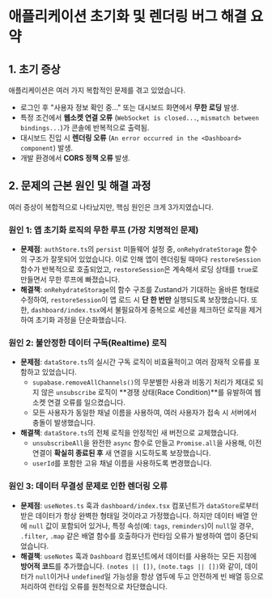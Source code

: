 # 애플리케이션 초기화 및 렌더링 버그 해결 요약

## 1. 초기 증상

애플리케이션은 여러 가지 복합적인 문제를 겪고 있었습니다.

- 로그인 후 "사용자 정보 확인 중..." 또는 대시보드 화면에서 **무한 로딩** 발생.
- 특정 조건에서 **웹소켓 연결 오류** (`WebSocket is closed...`, `mismatch between bindings...`)가 콘솔에 반복적으로 출력됨.
- 대시보드 진입 시 **렌더링 오류** (`An error occurred in the <Dashboard> component`) 발생.
- 개발 환경에서 **CORS 정책 오류** 발생.

## 2. 문제의 근본 원인 및 해결 과정

여러 증상이 복합적으로 나타났지만, 핵심 원인은 크게 3가지였습니다.

### 원인 1: 앱 초기화 로직의 무한 루프 (가장 치명적인 문제)

- **문제점**: `authStore.ts`의 `persist` 미들웨어 설정 중, `onRehydrateStorage` 함수의 구조가 잘못되어 있었습니다. 이로 인해 앱이 렌더링될 때마다 `restoreSession` 함수가 반복적으로 호출되었고, `restoreSession`은 계속해서 로딩 상태를 `true`로 만들면서 무한 루프에 빠졌습니다.
- **해결책**: `onRehydrateStorage`의 함수 구조를 Zustand가 기대하는 올바른 형태로 수정하여, `restoreSession`이 앱 로드 시 **단 한 번만** 실행되도록 보장했습니다. 또한, `dashboard/index.tsx`에서 불필요하게 중복으로 세션을 체크하던 로직을 제거하여 초기화 과정을 단순화했습니다.

### 원인 2: 불안정한 데이터 구독(Realtime) 로직

- **문제점**: `dataStore.ts`의 실시간 구독 로직이 비효율적이고 여러 잠재적 오류를 포함하고 있었습니다.
    - `supabase.removeAllChannels()`의 무분별한 사용과 비동기 처리가 제대로 되지 않은 `unsubscribe` 로직이 **경쟁 상태(Race Condition)**를 유발하여 웹소켓 연결 오류를 일으켰습니다.
    - 모든 사용자가 동일한 채널 이름을 사용하여, 여러 사용자가 접속 시 서버에서 충돌이 발생했습니다.
- **해결책**: `dataStore.ts`의 전체 로직을 안정적인 새 버전으로 교체했습니다.
    - `unsubscribeAll`을 완전한 `async` 함수로 만들고 `Promise.all`을 사용해, 이전 연결이 **확실히 종료된 후** 새 연결을 시도하도록 보장했습니다.
    - `userId`를 포함한 고유 채널 이름을 사용하도록 변경했습니다.

### 원인 3: 데이터 무결성 문제로 인한 렌더링 오류

- **문제점**: `useNotes.ts` 훅과 `dashboard/index.tsx` 컴포넌트가 `dataStore`로부터 받은 데이터가 항상 완벽한 형태일 것이라고 가정했습니다. 하지만 데이터 배열 안에 `null` 값이 포함되어 있거나, 특정 속성(예: `tags`, `reminders`)이 `null`일 경우, `.filter`, `.map` 같은 배열 함수를 호출하다가 런타임 오류가 발생하여 앱이 중단되었습니다.
- **해결책**: `useNotes` 훅과 `Dashboard` 컴포넌트에서 데이터를 사용하는 모든 지점에 **방어적 코드**를 추가했습니다. `(notes || [])`, `(note.tags || [])`와 같이, 데이터가 `null`이거나 `undefined`일 가능성을 항상 염두에 두고 안전하게 빈 배열 등으로 처리하여 런타임 오류를 원천적으로 차단했습니다.
